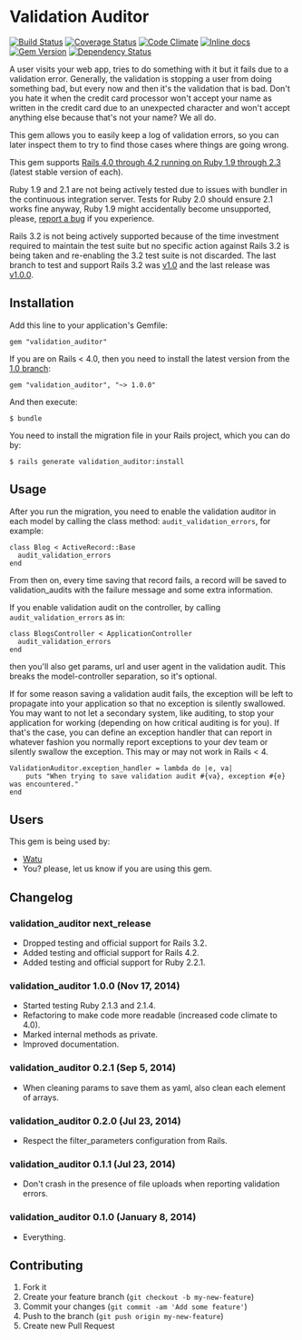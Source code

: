 # Validation Auditor

[![Build Status](https://travis-ci.org/pupeno/validation_auditor.png?branch=master)](https://travis-ci.org/pupeno/validation_auditor)
[![Coverage Status](https://coveralls.io/repos/pupeno/validation_auditor/badge.png?branch=master)](https://coveralls.io/r/pupeno/validation_auditor?branch=master)
[![Code Climate](https://codeclimate.com/github/pupeno/validation_auditor.png)](https://codeclimate.com/github/pupeno/validation_auditor)
[![Inline docs](http://inch-ci.org/github/pupeno/validation_auditor.png?branch=master)](http://inch-ci.org/github/pupeno/validation_auditor)
[![Gem Version](https://badge.fury.io/rb/validation_auditor.png)](http://badge.fury.io/rb/validation_auditor)
[![Dependency Status](https://gemnasium.com/pupeno/validation_auditor.svg)](https://gemnasium.com/pupeno/validation_auditor)

A user visits your web app, tries to do something with it but it fails due to a validation error. Generally, the
validation is stopping a user from doing something bad, but every now and then it's the validation that is bad. Don't
you hate it when the credit card processor won't accept your name as written in the credit card due to an unexpected
character and won't accept anything else because that's not your name? We all do.

This gem allows you to easily keep a log of validation errors, so you can later inspect them to try to find those cases
where things are going wrong.

This gem supports [Rails 4.0 through 4.2 running on Ruby 1.9 through 2.3](https://travis-ci.org/pupeno/validation_auditor)
(latest stable version of each).

Ruby 1.9 and 2.1 are not being actively tested due to issues with bundler in the continuous integration server. Tests
for Ruby 2.0 should ensure 2.1 works fine anyway, Ruby 1.9 might accidentally become unsupported, please, [report a bug](https://github.com/pupeno/validation_auditor/issues)
if you experience.

Rails 3.2 is not being actively supported because of the time investment required to maintain the test suite but no
specific action against Rails 3.2 is being taken and re-enabling the 3.2 test suite is not discarded. The last branch to
test and support Rails 3.2 was [v1.0](https://github.com/pupeno/validation_auditor/tree/v1.0) and the last release was
[v1.0.0](https://github.com/pupeno/validation_auditor/releases/tag/v1.0.0).

## Installation

Add this line to your application's Gemfile:

    gem "validation_auditor"

If you are on Rails < 4.0, then you need to install the latest version from the
[1.0 branch](https://github.com/pupeno/validation_auditor/tree/v1.0):

    gem "validation_auditor", "~> 1.0.0"

And then execute:

    $ bundle

You need to install the migration file in your Rails project, which you can do by:

    $ rails generate validation_auditor:install

## Usage

After you run the migration, you need to enable the validation auditor in each model by calling the class method:
`audit_validation_errors`, for example:

    class Blog < ActiveRecord::Base
      audit_validation_errors
    end

From then on, every time saving that record fails, a record will be saved to validation_audits with the failure message
and some extra information.

If you enable validation audit on the controller, by calling `audit_validation_errors` as in:

    class BlogsController < ApplicationController
      audit_validation_errors
    end

then you'll also get params, url and user agent in the validation audit. This breaks the model-controller separation, so
it's optional.

If for some reason saving a validation audit fails, the exception will be left to propagate into your application so
that no exception is silently swallowed. You may want to not let a secondary system, like auditing, to stop your
application for working (depending on how critical auditing is for you). If that's the case, you can define an
exception handler that can report in whatever fashion you normally report exceptions to your dev team or silently
swallow the exception. This may or may not work in Rails < 4.

    ValidationAuditor.exception_handler = lambda do |e, va|
        puts "When trying to save validation audit #{va}, exception #{e} was encountered."
    end

## Users

This gem is being used by:

- [Watu](https://watuapp.com)
- You? please, let us know if you are using this gem.

## Changelog

### validation_auditor next_release
- Dropped testing and official support for Rails 3.2.
- Added testing and official support for Rails 4.2.
- Added testing and official support for Ruby 2.2.1.

### validation_auditor 1.0.0 (Nov 17, 2014)
- Started testing Ruby 2.1.3 and 2.1.4.
- Refactoring to make code more readable (increased code climate to 4.0).
- Marked internal methods as private.
- Improved documentation.

### validation_auditor 0.2.1 (Sep 5, 2014)
- When cleaning params to save them as yaml, also clean each element of arrays.

### validation_auditor 0.2.0 (Jul 23, 2014)
- Respect the filter_parameters configuration from Rails.

### validation_auditor 0.1.1 (Jul 23, 2014)
- Don't crash in the presence of file uploads when reporting validation errors.

### validation_auditor 0.1.0 (January 8, 2014)
- Everything.

## Contributing

1. Fork it
2. Create your feature branch (`git checkout -b my-new-feature`)
3. Commit your changes (`git commit -am 'Add some feature'`)
4. Push to the branch (`git push origin my-new-feature`)
5. Create new Pull Request

